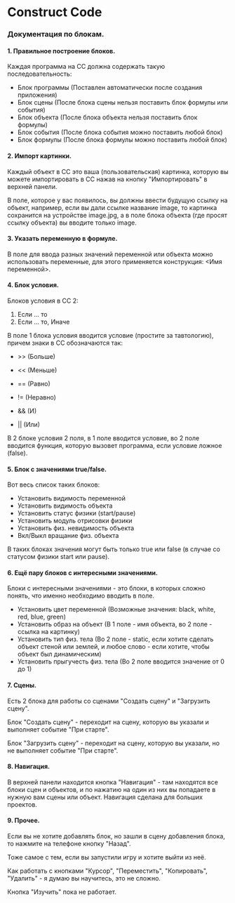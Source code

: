 # Construct Code

### Документация по блокам.

#### 1. Правильное построение блоков.

Каждая программа на CC должна содержать такую последовательность:

* Блок программы (Поставлен автоматически после создания приложения)
* Блок сцены (После блока сцены нельзя поставить блок формулы или события)
* Блок объекта (После блока объекта нельзя поставить блок формулы)
* Блок события (После блока события можно поставить любой блок)
* Блок формулы (После блока формулы можно поставить любой блок)

#### 2. Импорт картинки.

Каждый объект в СС это ваша (пользовательская) картинка, которую вы можете импортировать в СС нажав на кнопку "Импортировать" в верхней панели.

В поле, которое у вас появилось, вы должны ввести будущую ссылку на объект, например, если вы дали ссылке название image, то картинка сохранится на устройстве image.jpg, а в поле блока объекта (где просят ссылку объекта) вы вводите только image.

#### 3. Указать переменную в формуле.

В поле для ввода разных значений переменной или объекта можно использовать переменные, для этого применяется конструкция: <Имя переменной>.

#### 4. Блок условия.

Блоков условия в СС 2:

1) Если ... то
2) Если ... то, Иначе 

В поле 1 блока условия вводится условие (простите за тавтологию), причем знаки в СС обозначаются так:

* <p> >> (Больше) <p>
* <p> << (Меньше) <p>
* <p> == (Равно) <p>
* <p> != (Неравно) <p>
* <p> && (И) <p>
* <p> || (Или) <p>
  
В 2 блоке условия 2 поля, в 1 поле вводится условие, во 2 поле вводится функция, которую вызовет программа, если условие ложное (false).

#### 5. Блок с значениями true/false.

Вот весь список таких блоков: 

* Установить видимость переменной 
* Установить видимость объекта
* Установить статус физики (start/pause)
* Установить модуль отрисовки физики
* Установить физ. невидимость объекта
* Вкл/Выкл вращание физ. объекта

В таких блоках значения могут быть только true или false (в случае со статусом физики start или pause).

#### 6. Ещё пару блоков с интересными значениями.

Блоки с интересными значениями - это блоки, в которых сложно понять, что именно необходимо вводить в поле.

* Установить цвет переменной (Возможные значения: black, white, red, blue, green)
* Установить образ на объект (В 1 поле - имя объекта, во 2 поле - ссылка на картинку)
* Установить тип физ. тела (Во 2 поле - static, если хотите сделать объект стеной или землей, и любое слово - если хотите, чтобы объект был динамическим)
* Установить прыгучесть физ. тела (Во 2 поле вводится значение от 0 до 1)

#### 7. Сцены.

Есть 2 блока для работы со сценами "Создать сцену" и "Загрузить сцену".

Блок "Создать сцену" - переходит на сцену, которую вы указали и выполняет событие "При старте".

Блок "Загрузить сцену" - переходит на сцену, которую вы указали, но не выполняет событие "При старте".

#### 8. Навигация.

В верхней панели находится кнопка "Навигация" - там находятся все блоки сцен и объектов, и по нажатию на один из них вы попадаете в нужную вам сцены или объект. Навигация сделана для больших проектов.

#### 9. Прочее.

Если вы не хотите добавлять блок, но зашли в сцену добавления блока, то нажмите на телефоне кнопку "Назад".

Тоже самое с тем, если вы запустили игру и хотите выйти из неё.

Как работать с кнопками "Курсор", "Переместить", "Копировать", "Удалить" - я думаю вы научитесь, это не сложно.

Кнопка "Изучить" пока не работает.








